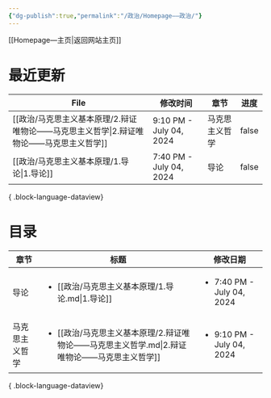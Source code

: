 ```yaml
---
{"dg-publish":true,"permalink":"/政治/Homepage——政治/"}
---
```


[[Homepage—主页\|返回网站主页]]
# 最近更新
| File                                                   | 修改时间                    | 章节      | 进度    |
| ------------------------------------------------------ | ----------------------- | ------- | ----- |
| [[政治/马克思主义基本原理/2.辩证唯物论——马克思主义哲学\|2.辩证唯物论——马克思主义哲学]] | 9:10 PM - July 04, 2024 | 马克思主义哲学 | false |
| [[政治/马克思主义基本原理/1.导论\|1.导论]]                         | 7:40 PM - July 04, 2024 | 导论      | false |

{ .block-language-dataview}

# 目录
| 章节      | 标题                                                                        | 修改日期                                      |
| ------- | ------------------------------------------------------------------------- | ----------------------------------------- |
| 导论      | <ul><li>[[政治/马克思主义基本原理/1.导论.md\\|1.导论]]</li></ul>                         | <ul><li>7:40 PM - July 04, 2024</li></ul> |
| 马克思主义哲学 | <ul><li>[[政治/马克思主义基本原理/2.辩证唯物论——马克思主义哲学.md\\|2.辩证唯物论——马克思主义哲学]]</li></ul> | <ul><li>9:10 PM - July 04, 2024</li></ul> |

{ .block-language-dataview}
